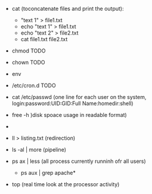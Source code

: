 
* cat (toconcatenate files and print the output):
    -   "text 1" > file1.txt
    -   echo "text 1" > file1.txt
    -   echo "text 2" > file2.txt
    -   cat file1.txt file2.txt 

* chmod TODO
* chown TODO

* env
* /etc/cron.d TODO
* cat /etc/passwd (one line for each user on the system, login:password:UID:GID:Full Name:homedir:shell)

* free -h )disk spoace usage in readable format)
*
* ll > listing.txt (redirection)

* ls -al | more (pipeline)
* ps ax | less (all process currently runninh ofr all users)
    - ps aux | grep apache*
* top (real time look at the processor activity)
